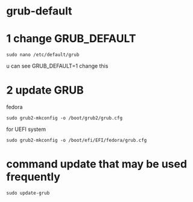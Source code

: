 # grub-default

# 1 change GRUB_DEFAULT
```
sudo nano /etc/default/grub
```
u can see GRUB_DEFAULT=1 change this 

# 2 update GRUB
fedora
```
sudo grub2-mkconfig -o /boot/grub2/grub.cfg
```
for UEFI system
```
sudo grub2-mkconfig -o /boot/efi/EFI/fedora/grub.cfg
```

# command update that may be used frequently
```
sudo update-grub
```
